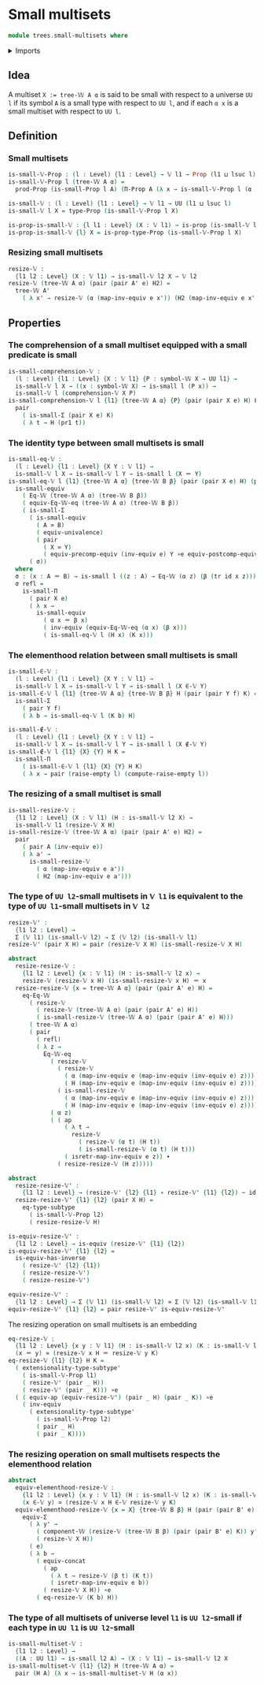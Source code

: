# Small multisets

```agda
module trees.small-multisets where
```

<details><summary>Imports</summary>
```agda
open import trees.multisets
open import trees.w-types
open import foundation.dependent-pair-types
open import foundation.empty-types
open import foundation.equivalences
open import foundation.functions
open import foundation.functoriality-dependent-pair-types
open import foundation.homotopies
open import foundation.identity-types
open import foundation.propositions
open import foundation.raising-universe-levels
open import foundation.small-types
open import foundation.subtypes
open import foundation.univalence
open import foundation.universe-levels
```
</details>

## Idea

A multiset `X := tree-𝕎 A α` is said to be small with respect to a universe `UU l` if its symbol `A` is a small type with respect to `UU l`, and if each `α x` is a small multiset with respect to `UU l`.

## Definition

### Small multisets

```agda
is-small-𝕍-Prop : (l : Level) {l1 : Level} → 𝕍 l1 → Prop (l1 ⊔ lsuc l)
is-small-𝕍-Prop l (tree-𝕎 A α) =
  prod-Prop (is-small-Prop l A) (Π-Prop A (λ x → is-small-𝕍-Prop l (α x)))

is-small-𝕍 : (l : Level) {l1 : Level} → 𝕍 l1 → UU (l1 ⊔ lsuc l)
is-small-𝕍 l X = type-Prop (is-small-𝕍-Prop l X)

is-prop-is-small-𝕍 : {l l1 : Level} (X : 𝕍 l1) → is-prop (is-small-𝕍 l X)
is-prop-is-small-𝕍 {l} X = is-prop-type-Prop (is-small-𝕍-Prop l X)
```

### Resizing small multisets

```agda
resize-𝕍 :
  {l1 l2 : Level} (X : 𝕍 l1) → is-small-𝕍 l2 X → 𝕍 l2
resize-𝕍 (tree-𝕎 A α) (pair (pair A' e) H2) =
  tree-𝕎 A'
    ( λ x' → resize-𝕍 (α (map-inv-equiv e x')) (H2 (map-inv-equiv e x')))
```

## Properties

### The comprehension of a small multiset equipped with a small predicate is small

```agda
is-small-comprehension-𝕍 :
  (l : Level) {l1 : Level} {X : 𝕍 l1} {P : symbol-𝕎 X → UU l1} →
  is-small-𝕍 l X → ((x : symbol-𝕎 X) → is-small l (P x)) →
  is-small-𝕍 l (comprehension-𝕍 X P)
is-small-comprehension-𝕍 l {l1} {tree-𝕎 A α} {P} (pair (pair X e) H) K =
  pair
    ( is-small-Σ (pair X e) K)
    ( λ t → H (pr1 t))
```

### The identity type between small multisets is small

```agda
is-small-eq-𝕍 :
  (l : Level) {l1 : Level} {X Y : 𝕍 l1} →
  is-small-𝕍 l X → is-small-𝕍 l Y → is-small l (X ＝ Y)
is-small-eq-𝕍 l {l1} {tree-𝕎 A α} {tree-𝕎 B β} (pair (pair X e) H) (pair (pair Y f) K) =
  is-small-equiv
    ( Eq-𝕎 (tree-𝕎 A α) (tree-𝕎 B β))
    ( equiv-Eq-𝕎-eq (tree-𝕎 A α) (tree-𝕎 B β))
    ( is-small-Σ
      ( is-small-equiv
        ( A ≃ B)
        ( equiv-univalence)
        ( pair
          ( X ≃ Y)
          ( equiv-precomp-equiv (inv-equiv e) Y ∘e equiv-postcomp-equiv f A)))
      ( σ))
  where
  σ : (x : A ＝ B) → is-small l ((z : A) → Eq-𝕎 (α z) (β (tr id x z)))
  σ refl =
    is-small-Π
      ( pair X e)
      ( λ x →
        is-small-equiv
          ( α x ＝ β x)
          ( inv-equiv (equiv-Eq-𝕎-eq (α x) (β x)))
          ( is-small-eq-𝕍 l (H x) (K x)))
```

### The elementhood relation between small multisets is small

```agda
is-small-∈-𝕍 :
  (l : Level) {l1 : Level} {X Y : 𝕍 l1} →
  is-small-𝕍 l X → is-small-𝕍 l Y → is-small l (X ∈-𝕍 Y)
is-small-∈-𝕍 l {l1} {tree-𝕎 A α} {tree-𝕎 B β} H (pair (pair Y f) K) =
  is-small-Σ
    ( pair Y f)
    ( λ b → is-small-eq-𝕍 l (K b) H)

is-small-∉-𝕍 :
  (l : Level) {l1 : Level} {X Y : 𝕍 l1} →
  is-small-𝕍 l X → is-small-𝕍 l Y → is-small l (X ∉-𝕍 Y)
is-small-∉-𝕍 l {l1} {X} {Y} H K =
  is-small-Π
    ( is-small-∈-𝕍 l {l1} {X} {Y} H K)
    ( λ x → pair (raise-empty l) (compute-raise-empty l))
```

### The resizing of a small multiset is small

```agda
is-small-resize-𝕍 :
  {l1 l2 : Level} (X : 𝕍 l1) (H : is-small-𝕍 l2 X) →
  is-small-𝕍 l1 (resize-𝕍 X H)
is-small-resize-𝕍 (tree-𝕎 A α) (pair (pair A' e) H2) =
  pair
    ( pair A (inv-equiv e))
    ( λ a' →
      is-small-resize-𝕍
        ( α (map-inv-equiv e a'))
        ( H2 (map-inv-equiv e a')))
```

### The type of `UU l2`-small multisets in `𝕍 l1` is equivalent to the type of `UU l1`-small multisets in `𝕍 l2`

```agda
resize-𝕍' :
  {l1 l2 : Level} →
  Σ (𝕍 l1) (is-small-𝕍 l2) → Σ (𝕍 l2) (is-small-𝕍 l1)
resize-𝕍' (pair X H) = pair (resize-𝕍 X H) (is-small-resize-𝕍 X H)

abstract
  resize-resize-𝕍 :
    {l1 l2 : Level} {x : 𝕍 l1} (H : is-small-𝕍 l2 x) →
    resize-𝕍 (resize-𝕍 x H) (is-small-resize-𝕍 x H) ＝ x
  resize-resize-𝕍 {x = tree-𝕎 A α} (pair (pair A' e) H) =
    eq-Eq-𝕎
      ( resize-𝕍
        ( resize-𝕍 (tree-𝕎 A α) (pair (pair A' e) H))
        ( is-small-resize-𝕍 (tree-𝕎 A α) (pair (pair A' e) H)))
      ( tree-𝕎 A α)
      ( pair
        ( refl)
        ( λ z →
          Eq-𝕎-eq
            ( resize-𝕍
              ( resize-𝕍
                ( α (map-inv-equiv e (map-inv-equiv (inv-equiv e) z)))
                ( H (map-inv-equiv e (map-inv-equiv (inv-equiv e) z))))
              ( is-small-resize-𝕍
                ( α (map-inv-equiv e (map-inv-equiv (inv-equiv e) z)))
                ( H (map-inv-equiv e (map-inv-equiv (inv-equiv e) z)))))
            ( α z)
            ( ( ap
                ( λ t →
                  resize-𝕍
                    ( resize-𝕍 (α t) (H t))
                    ( is-small-resize-𝕍 (α t) (H t)))
                ( isretr-map-inv-equiv e z)) ∙
              ( resize-resize-𝕍 (H z)))))

abstract
  resize-resize-𝕍' :
    {l1 l2 : Level} → (resize-𝕍' {l2} {l1} ∘ resize-𝕍' {l1} {l2}) ~ id
  resize-resize-𝕍' {l1} {l2} (pair X H) =
    eq-type-subtype
      ( is-small-𝕍-Prop l2)
      ( resize-resize-𝕍 H)

is-equiv-resize-𝕍' :
  {l1 l2 : Level} → is-equiv (resize-𝕍' {l1} {l2})
is-equiv-resize-𝕍' {l1} {l2} =
  is-equiv-has-inverse
    ( resize-𝕍' {l2} {l1})
    ( resize-resize-𝕍')
    ( resize-resize-𝕍')

equiv-resize-𝕍' :
  {l1 l2 : Level} → Σ (𝕍 l1) (is-small-𝕍 l2) ≃ Σ (𝕍 l2) (is-small-𝕍 l1)
equiv-resize-𝕍' {l1} {l2} = pair resize-𝕍' is-equiv-resize-𝕍'
```

The resizing operation on small multisets is an embedding

```agda
eq-resize-𝕍 :
  {l1 l2 : Level} {x y : 𝕍 l1} (H : is-small-𝕍 l2 x) (K : is-small-𝕍 l2 y) →
  (x ＝ y) ≃ (resize-𝕍 x H ＝ resize-𝕍 y K)
eq-resize-𝕍 {l1} {l2} H K =
  ( extensionality-type-subtype'
    ( is-small-𝕍-Prop l1)
    ( resize-𝕍' (pair _ H))
    ( resize-𝕍' (pair _ K))) ∘e
  ( ( equiv-ap (equiv-resize-𝕍') (pair _ H) (pair _ K)) ∘e
    ( inv-equiv
      ( extensionality-type-subtype'
        ( is-small-𝕍-Prop l2)
        ( pair _ H)
        ( pair _ K))))
```

### The resizing operation on small multisets respects the elementhood relation

```agda
abstract
  equiv-elementhood-resize-𝕍 :
    {l1 l2 : Level} {x y : 𝕍 l1} (H : is-small-𝕍 l2 x) (K : is-small-𝕍 l2 y) →
    (x ∈-𝕍 y) ≃ (resize-𝕍 x H ∈-𝕍 resize-𝕍 y K)
  equiv-elementhood-resize-𝕍 {x = X} {tree-𝕎 B β} H (pair (pair B' e) K) =
    equiv-Σ
      ( λ y' →
        ( component-𝕎 (resize-𝕍 (tree-𝕎 B β) (pair (pair B' e) K)) y') ＝
        ( resize-𝕍 X H))
      ( e)
      ( λ b →
        ( equiv-concat
          ( ap
            ( λ t → resize-𝕍 (β t) (K t))
            ( isretr-map-inv-equiv e b))
          ( resize-𝕍 X H)) ∘e
        ( eq-resize-𝕍 (K b) H))
```

### The type of all multisets of universe level `l1` is `UU l2`-small if each type in `UU l1` is `UU l2`-small

```agda
is-small-multiset-𝕍 :
  {l1 l2 : Level} →
  ((A : UU l1) → is-small l2 A) → (X : 𝕍 l1) → is-small-𝕍 l2 X
is-small-multiset-𝕍 {l1} {l2} H (tree-𝕎 A α) =
  pair (H A) (λ x → is-small-multiset-𝕍 H (α x))
```

